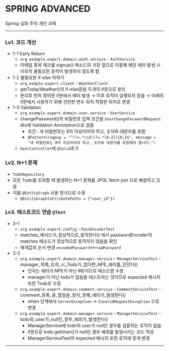 # SPRING ADVANCED
Spring 심화 주차 개인 과제

---
### Lv1. 코드 개선
- 1-1 Early Return
  - `org.example.expert.domain.auth.service` - `AuthService`
  - 이메일 중복 체크를 signup() 메소드의 가장 앞으로 이동해 해당 에러 발생 시 이후의 불필요한 동작이 발생하지 않도록 함
- 1-2 불필요한 if-else 피하기
  - `org.exmple.expert.client` - `WeatherClient`
  - getTodayWeather()의 if-else문을 두개의 if문으로 분리
  - 분리후 먼저 정의된 if문에서 에러 발생 → 이후 로직이 실행되지 않음 → 아래의 if문에서 사용하기 위해 선언한 변수 위치 적절한 위치로 변경
- 1-3 Validation
  - `org.example.expert.domain.user.service` - `UserService`
  - changePassword()의 비밀번호 입력 조건을 `UserChangePasswordRequest` dto에 Validation Annotation으로 검증
    - 조건 : 새 비밀번호는 8자 이상이어야 하고, 숫자와 대문자를 포함
    - `@Pattern(regexp = "^(?=.*\\d)(?=.*[A-Z]){8,}$",
      message = "새 비밀번호는 8자 이상이어야 하고, 숫자와 대문자를 포함해야 합니다.")`
  - `UserController`에 `@Valid`추가

### Lv2. N+1 문제
- `TodoRepository`
- 모든 Todo를 조회할 때 발생하는 N+1 문제를 JPQL fetch join 으로 해셜하고 있음
- 이를 `@EntityGraph` 사용 방식으로 수정
  - `@EntityGraph(attributePaths = {"user_id"})`

### Lv3. 테스트코드 연습 `@Test`
- 3-1
  - `org.example.expert.config` - `PassEncoderTest`
  - matches_메서드가_정상적으로_동작한다() 에서 passwordEncoder의 matches 메소드가 정상적으로 동작하지 않음을 확인
  - 매개값의 순서 변경 `encodedPassword`↔`rawPassword`
- 3-2
  - `org.example.expert.domain.manager.service` - `ManagerServiceTest` - manager_목록_조회_시_Todo가_없다면_NPE_에러를_던진다()
    - 던지는 에러가 NPE가 아닌 IRE이므로 메소드명 수정
    - manager가 아닌 todo가 없음을 테스트하는 것이므로 expected 메시지 또한 Todo로 수정
  - `org.example.expert.domain.comment.service` - `CommentServiceTest` - comment_등록_중_할일을_찾지_못해_에러가_발생한다()
    - when 단계에서 `ServerException` → `InvalidRequestException` 으로 변경
  - `org.example.expert.domain.manager.service` - `ManagerServiceTest` - todo의_user가_null인_경우_예외가_발생한다()
    - ManagerService에 todo의 user가 null인 경우를 검증하는 로직이 없음
    - if문으로 todo.getUser()가 null인 경우 예외를 발생시키는 코드 작성
    - ManagerServiceTest의 expected 메시지 또한 로직에 맞게 변경

---
